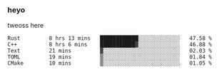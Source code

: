 ### heyo
tweoss here

<!--START_SECTION:waka-->

```text
Rust         8 hrs 13 mins   ████████████░░░░░░░░░░░░░   47.58 %
C++          8 hrs 6 mins    ███████████▓░░░░░░░░░░░░░   46.88 %
Text         21 mins         ▓░░░░░░░░░░░░░░░░░░░░░░░░   02.03 %
TOML         19 mins         ▒░░░░░░░░░░░░░░░░░░░░░░░░   01.84 %
CMake        10 mins         ▒░░░░░░░░░░░░░░░░░░░░░░░░   01.05 %
```

<!--END_SECTION:waka-->

<!--
**Tweoss/tweoss** is a ✨ _special_ ✨ repository because its `README.md` (this file) appears on your GitHub profile.

Here are some ideas to get you started:

- 🔭 I’m currently working on ...
- 🌱 I’m currently learning ...
- 👯 I’m looking to collaborate on ...
- 🤔 I’m looking for help with ...
- 💬 Ask me about ...
- 📫 How to reach me: ...
- 😄 Pronouns: ...
- ⚡ Fun fact: ...
-->
